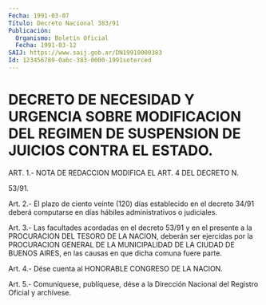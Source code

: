 ```yaml
---
Fecha: 1991-03-07
Título: Decreto Nacional 383/91
Publicación:
  Organismo: Boletín Oficial
  Fecha: 1991-03-12
SAIJ: https://www.saij.gob.ar/DN19910000383
Id: 123456789-0abc-383-0000-1991soterced
---
```

# DECRETO DE NECESIDAD Y URGENCIA SOBRE MODIFICACION DEL REGIMEN DE SUSPENSION DE JUICIOS CONTRA EL ESTADO.

<a id="1"></a>
ART. 1.- NOTA DE REDACCION MODIFICA EL ART. 4 DEL DECRETO N.

53/91.

<a id="2"></a>
Art. 2.- El plazo de ciento veinte (120) días establecido en el decreto  34/91  deberá computarse en días hábiles administrativos o judiciales.

<a id="3"></a>
Art.  3.- Las facultades acordadas en el decreto 53/91 y en el presente a la  PROCURACION  DEL  TESORO  DE  LA NACION, deberán ser ejercidas  por  la  PROCURACION GENERAL DE LA MUNICIPALIDAD  DE  LA CIUDAD DE BUENOS AIRES,  en  las  causas  en que dicha comuna fuere parte.

<a id="4"></a>
Art.  4.-  Dése  cuenta  al  HONORABLE  CONGRESO DE LA NACION.

<a id="5"></a>
Art. 5.- Comuníquese, publíquese, dése a la Dirección Nacional del Registro Oficial y archívese.